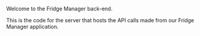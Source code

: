 Welcome to the Fridge Manager back-end.

This is the code for the server that hosts the API calls made from our Fridge Manager application.
